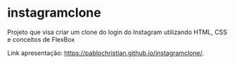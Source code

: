 # instagramclone
Projeto que visa criar um clone do login do Instagram utilizando HTML, CSS e conceitos de FlexBox

Link apresentação:
https://pablochristian.github.io/instagramclone/.
